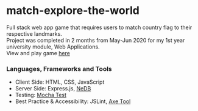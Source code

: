# match-explore-the-world
Full stack web app game that requires users to match country flag to their respective landmarks. <br>
Project was completed in 2 months from May-Jun 2020 for my 1st year university module, Web Applications. <br>
View and play game [here](https://match-explore-the-world.herokuapp.com/) 

### Languages, Frameworks and Tools
- Client Side: HTML, CSS, JavaScript  <br>
- Server Side: Express.js, [NeDB](https://github.com/louischatriot/nedb) <br>
- Testing: [Mocha Test](https://mochajs.org/)<br>
- Best Practice & Accessibility: JSLint, [Axe Tool](https://www.deque.com/axe/) <br>

